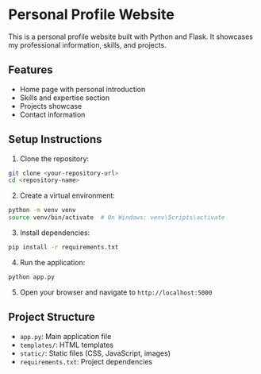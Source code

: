 # Personal Profile Website

This is a personal profile website built with Python and Flask. It showcases my professional information, skills, and projects.

## Features
- Home page with personal introduction
- Skills and expertise section
- Projects showcase
- Contact information

## Setup Instructions

1. Clone the repository:
```bash
git clone <your-repository-url>
cd <repository-name>
```

2. Create a virtual environment:
```bash
python -m venv venv
source venv/bin/activate  # On Windows: venv\Scripts\activate
```

3. Install dependencies:
```bash
pip install -r requirements.txt
```

4. Run the application:
```bash
python app.py
```

5. Open your browser and navigate to `http://localhost:5000`

## Project Structure
- `app.py`: Main application file
- `templates/`: HTML templates
- `static/`: Static files (CSS, JavaScript, images)
- `requirements.txt`: Project dependencies 